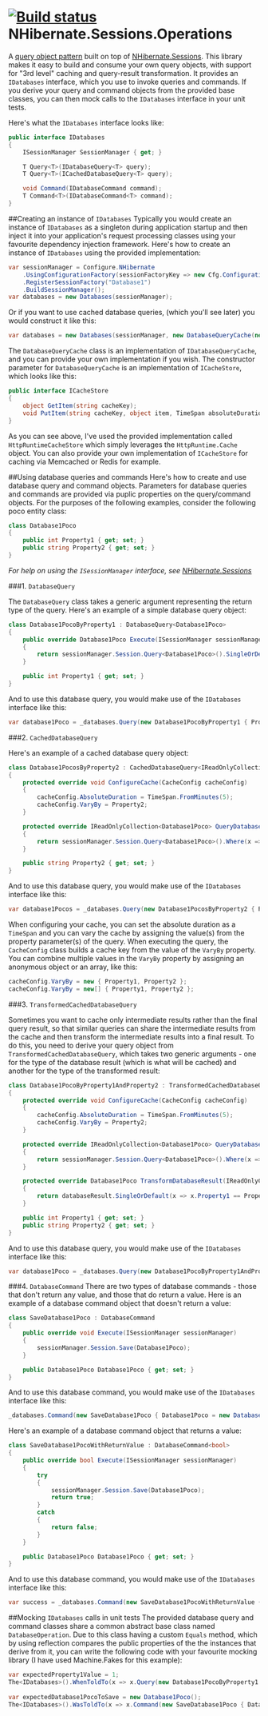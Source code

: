 [![Build status](https://ci.appveyor.com/api/projects/status/3p47e7ky2w2i3tnq?svg=true)](https://ci.appveyor.com/project/shaynevanasperen/nhibernate-sessions-operations)
NHibernate.Sessions.Operations
==============================

A [query object pattern](http://martinfowler.com/eaaCatalog/queryObject.html) built on top of
[NHibernate.Sessions](https://www.nuget.org/packages/NHibernate.Sessions/). This library makes
it easy to build and consume your own query objects, with support for "3rd level" caching and
query-result transformation. It provides an `IDatabases` interface, which you use to invoke queries
and commands. If you derive your query and command objects from the provided base classes, you
can then mock calls to the `IDatabases` interface in your unit tests.

Here's what the `IDatabases` interface looks like:

```c#
public interface IDatabases
{
	ISessionManager SessionManager { get; }

	T Query<T>(IDatabaseQuery<T> query);
	T Query<T>(ICachedDatabaseQuery<T> query);

	void Command(IDatabaseCommand command);
	T Command<T>(IDatabaseCommand<T> command);
}
```

##Creating an instance of `IDatabases`
Typically you would create an instance of `IDatabases` as a singleton during application startup
and then inject it into your application's request processing classes using your favourite
dependency injection framework. Here's how to create an instance of `IDatabases` using the provided
implementation:

```c#
var sessionManager = Configure.NHibernate
	.UsingConfigurationFactory(sessionFactoryKey => new Cfg.Configuration().Configure("~/nhibernate.database1.cfg.xml"))
	.RegisterSessionFactory("Database1")
	.BuildSessionManager();
var databases = new Databases(sessionManager);
```

Or if you want to use cached database queries, (which you'll see later) you would construct it like this:

```c#
var databases = new Databases(sessionManager, new DatabaseQueryCache(new HttpRuntimeCacheStore()));
```

The `DatabaseQueryCache` class is an implementation of `IDatabaseQueryCache`, and you can provide your
own implementation if you wish. The constructor parameter for `DatabaseQueryCache` is an implementation
of `ICacheStore`, which looks like this:

```c#
public interface ICacheStore
{
	object GetItem(string cacheKey);
	void PutItem(string cacheKey, object item, TimeSpan absoluteDuration);
}
```

As you can see above, I've used the provided implementation called `HttpRuntimeCacheStore` which simply
leverages the `HttpRuntime.Cache` object. You can also provide your own implementation of `ICacheStore` for
caching via Memcached or Redis for example.

##Using database queries and commands
Here's how to create and use database query and command objects. Parameters for database queries
and commands are provided via puplic properties on the query/command objects. For the purposes of
the following examples, consider the following poco entity class:

```c#
class Database1Poco
{
	public int Property1 { get; set; }
	public string Property2 { get; set; }
}
```

_For help on using the `ISessionManager` interface, see [NHibernate.Sessions](https://github.com/shaynevanasperen/NHibernate.Sessions)_

###1. `DatabaseQuery`

The `DatabaseQuery` class takes a generic argument representing the return type of the query. Here's
an example of a simple database query object:

```c#
class Database1PocoByProperty1 : DatabaseQuery<Database1Poco>
{
	public override Database1Poco Execute(ISessionManager sessionManager)
	{
		return sessionManager.Session.Query<Database1Poco>().SingleOrDefault(x => x.Property1 == Property1);
	}

	public int Property1 { get; set; }
}
```

And to use this database query, you would make use of the `IDatabases` interface like this:

```c#
var database1Poco = _databases.Query(new Database1PocoByProperty1 { Property1 = 1 });
```

###2. `CachedDatabaseQuery`

Here's an example of a cached database query object:

```c#
class Database1PocosByProperty2 : CachedDatabaseQuery<IReadOnlyCollection<Database1Poco>>
{
	protected override void ConfigureCache(CacheConfig cacheConfig)
	{
		cacheConfig.AbsoluteDuration = TimeSpan.FromMinutes(5);
		cacheConfig.VaryBy = Property2;
	}

	protected override IReadOnlyCollection<Database1Poco> QueryDatabase(ISessionManager sessionManager)
	{
		return sessionManager.Session.Query<Database1Poco>().Where(x => x.Property2 == Property2).ToArray();
	}

	public string Property2 { get; set; }
}
```

And to use this database query, you would make use of the `IDatabases` interface like this:

```c#
var database1Pocos = _databases.Query(new Database1PocosByProperty2 { Property2 = "value" });
```

When configuring your cache, you can set the absolute duration as a `TimeSpan` and you can vary the
cache by assigning the value(s) from the property parameter(s) of the query. When executing the query,
the `CacheConfig` class builds a cache key from the value of the `VaryBy` property. You can combine
multiple values in the `VaryBy` property by assigning an anonymous object or an array, like this:

```c#
cacheConfig.VaryBy = new { Property1, Property2 };
cacheConfig.VaryBy = new[] { Property1, Property2 };	
```

###3. `TransformedCachedDatabaseQuery`

Sometimes you want to cache only intermediate results rather than the final query result, so that
similar queries can share the intermediate results from the cache and then transform the intermediate
results into a final result. To do this, you need to derive your query object from
`TransformedCachedDatabaseQuery`, which takes two generic arguments - one for the type of the database
result (which is what will be cached) and another for the type of the transformed result:

```c#
class Database1PocoByProperty1AndProperty2 : TransformedCachedDatabaseQuery<IReadOnlyCollection<Database1Poco>, Database1Poco>
{
	protected override void ConfigureCache(CacheConfig cacheConfig)
	{
		cacheConfig.AbsoluteDuration = TimeSpan.FromMinutes(5);
		cacheConfig.VaryBy = Property2;
	}

	protected override IReadOnlyCollection<Database1Poco> QueryDatabase(ISessionManager sessionManager)
	{
		return sessionManager.Session.Query<Database1Poco>().Where(x => x.Property2 == Property2).ToArray();
	}

	protected override Database1Poco TransformDatabaseResult(IReadOnlyCollection<Database1Poco> databaseResult)
	{
		return databaseResult.SingleOrDefault(x => x.Property1 == Property1);
	}

	public int Property1 { get; set; }
	public string Property2 { get; set; }
}
```

And to use this database query, you would make use of the `IDatabases` interface like this:

```c#
var database1Poco = _databases.Query(new Database1PocoByProperty1AndProperty2 { Property1 = 1, Property2 = "value" });
```

###4. `DatabaseCommand`
There are two types of database commands - those that don't return any value, and those that do
return a value. Here is an example of a database command object that doesn't return a value:

```c#
class SaveDatabase1Poco : DatabaseCommand
{
	public override void Execute(ISessionManager sessionManager)
	{
		sessionManager.Session.Save(Database1Poco);
	}

	public Database1Poco Database1Poco { get; set; }
}
```

And to use this database command, you would make use of the `IDatabases` interface like this:

```c#
_databases.Command(new SaveDatabase1Poco { Database1Poco = new Database1Poco() });
```

Here's an example of a database command object that returns a value:

```c#
class SaveDatabase1PocoWithReturnValue : DatabaseCommand<bool>
{
	public override bool Execute(ISessionManager sessionManager)
	{
		try
		{
			sessionManager.Session.Save(Database1Poco);
			return true;
		}
		catch
		{
			return false;
		}
	}

	public Database1Poco Database1Poco { get; set; }
}
```

And to use this database command, you would make use of the `IDatabases` interface like this:

```c#
var success = _databases.Command(new SaveDatabase1PocoWithReturnValue { Database1Poco = new Database1Poco() });
```

##Mocking `IDatabases` calls in unit tests
The provided database query and command classes share a common abstract base class named
`DatabaseOperation`. Due to this class having a custom `Equals` method, which by using reflection
compares the public properties of the the instances that derive from it, you can write the
following code with your favourite mocking library (I have used Machine.Fakes for this example):

```c#
var expectedProperty1Value = 1;
The<IDatabases>().WhenToldTo(x => x.Query(new Database1PocoByProperty1 { Property1 = expectedProperty1Value })).Return(new Database1Poco());	
	
var expectedDatabase1PocoToSave = new Database1Poco();
The<IDatabases>().WasToldTo(x => x.Command(new SaveDatabase1Poco { Database1Poco = expectedDatabase1PocoToSave })).OnlyOnce();
```